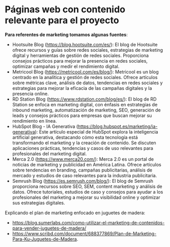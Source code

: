 # Páginas web con contenido relevante para el proyecto

**Para referentes de marketing tomamos algunas fuentes**:
- Hootsuite Blog (https://blog.hootsuite.com/es/): El blog de Hootsuite ofrece recursos y guías sobre redes sociales, estrategias de marketing digital y herramientas de gestión de redes sociales. Proporciona consejos prácticos para mejorar la presencia en redes sociales, optimizar campañas y medir el rendimiento digital.
- Metricool Blog (https://metricool.com/es/blog/): Metricool es un blog centrado en la analítica y gestión de redes sociales. Ofrece artículos sobre métricas clave, análisis de datos, tendencias en redes sociales y estrategias para mejorar la eficacia de las campañas digitales y la presencia online.
- RD Station Blog (https://www.rdstation.com/blog/es/): El blog de RD Station se enfoca en marketing digital, con énfasis en estrategias de inbound marketing, automatización de marketing, SEO, generación de leads y consejos prácticos para empresas que buscan mejorar su rendimiento en línea.
- HubSpot Blog - IA Generativa (https://blog.hubspot.es/marketing/ia-generativa): Este artículo especial de HubSpot explora la inteligencia artificial generativa, destacando cómo esta tecnología está transformando el marketing y la creación de contenido. Se discuten aplicaciones prácticas, tendencias y casos de uso relevantes para profesionales del marketing digital.
- Merca 2.0 (https://www.merca20.com/): Merca 2.0 es un portal de noticias de marketing y publicidad en América Latina. Ofrece artículos sobre tendencias en branding, campañas publicitarias, análisis de mercado y estudios de caso relevantes para la industria publicitaria.
- Semrush Blog (https://es.semrush.com/blog/): El blog de Semrush proporciona recursos sobre SEO, SEM, content marketing y análisis de datos. Ofrece tutoriales, estudios de caso y consejos para ayudar a los profesionales del marketing a mejorar su visibilidad online y optimizar sus estrategias digitales.

Explicando el plan de marketing enfocado en juguetes de madera:
- https://blog.sumerlabs.com/como-utilizar-el-marketing-de-contenidos-para-vender-juguetes-de-madera/ 
- https://www.scribd.com/document/688377869/Plan-de-Marketing-Para-Ku-Juguetes-de-Madera. 
